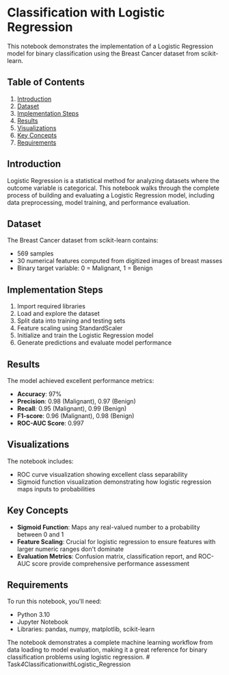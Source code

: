 # Classification with Logistic Regression

This notebook demonstrates the implementation of a Logistic Regression model for binary classification using the Breast Cancer dataset from scikit-learn.

## Table of Contents

1. [Introduction](#introduction)
2. [Dataset](#dataset)
3. [Implementation Steps](#implementation-steps)
4. [Results](#results)
5. [Visualizations](#visualizations)
6. [Key Concepts](#key-concepts)
7. [Requirements](#requirements)

## Introduction

Logistic Regression is a statistical method for analyzing datasets where the outcome variable is categorical. This notebook walks through the complete process of building and evaluating a Logistic Regression model, including data preprocessing, model training, and performance evaluation.

## Dataset

The Breast Cancer dataset from scikit-learn contains:

- 569 samples
- 30 numerical features computed from digitized images of breast masses
- Binary target variable: 0 = Malignant, 1 = Benign

## Implementation Steps

1. Import required libraries
2. Load and explore the dataset
3. Split data into training and testing sets
4. Feature scaling using StandardScaler
5. Initialize and train the Logistic Regression model
6. Generate predictions and evaluate model performance

## Results

The model achieved excellent performance metrics:

- **Accuracy**: 97%
- **Precision**: 0.98 (Malignant), 0.97 (Benign)
- **Recall**: 0.95 (Malignant), 0.99 (Benign)
- **F1-score**: 0.96 (Malignant), 0.98 (Benign)
- **ROC-AUC Score**: 0.997

## Visualizations

The notebook includes:

- ROC curve visualization showing excellent class separability
- Sigmoid function visualization demonstrating how logistic regression maps inputs to probabilities

## Key Concepts

- **Sigmoid Function**: Maps any real-valued number to a probability between 0 and 1
- **Feature Scaling**: Crucial for logistic regression to ensure features with larger numeric ranges don't dominate
- **Evaluation Metrics**: Confusion matrix, classification report, and ROC-AUC score provide comprehensive performance assessment

## Requirements

To run this notebook, you'll need:

- Python 3.10
- Jupyter Notebook
- Libraries: pandas, numpy, matplotlib, scikit-learn

The notebook demonstrates a complete machine learning workflow from data loading to model evaluation, making it a great reference for binary classification problems using logistic regression.
#   T a s k _ 4 _ C l a s s i f i c a t i o n _ w i t h _ L o g i s t i c _ R e g r e s s i o n  
 